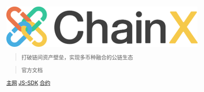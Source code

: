 ![logo](../_media/chainx-logo.png '')


> 打破链间资产壁垒，实现多币种融合的公链生态

> 官方文档

[主网](/zh-cn/join-minnet)
[JS-SDK](/zh-cn/js-sdk/install)
[合约](/zh-cn/contract/1-introduce)
